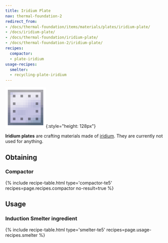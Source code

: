 ```yaml
---
title: Iridium Plate
nav: thermal-foundation-2
redirect_from:
- /docs/thermal-foundation/items/materials/plates/iridium-plate/
- /docs/iridium-plate/
- /docs/thermal-foundation/iridium-plate/
- /docs/thermal-foundation-2/iridium-plate/
recipes:
  compactor:
  - plate-iridium
usage-recipes:
  smelter:
  - recycling-plate-iridium
---
```


![Iridium plate](/assets/images/thermal-foundation-2/plate-iridium.png){:style="height: 128px"}


**Iridium plates** are crafting materials made of
[iridium](/docs/1.12/thermal-foundation-2/iridium-ingot/). They are currently not used for anything.


Obtaining
---------

### Compactor
{% include recipe-table.html type='compactor-te5' recipes=page.recipes.compactor no-result=true %}


Usage
-----

### Induction Smelter ingredient
{% include recipe-table.html type='smelter-te5' recipes=page.usage-recipes.smelter %}
